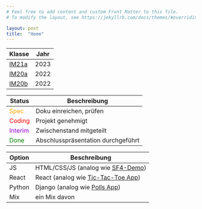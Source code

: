 ```yaml
---
# Feel free to add content and custom Front Matter to this file.
# To modify the layout, see https://jekyllrb.com/docs/themes/#overriding-theme-defaults

layout: post
title:  "Home"
---
```


| Klasse          | Jahr |
| --------------- | ---- |
| [IM21a](im21a)  | 2023 |
| [IM20a](im20a)  | 2022 |
| [IM20b](im20b)  | 2022 |

| Status         | Beschreibung                       |
| -------------- | ---------------------------------- |
| <o>Spec</o>    | Doku einreichen, prüfen            |
| <r>Coding</r>  | Projekt genehmigt                  |
| <v>Interim</v> | Zwischenstand mitgeteilt           |
| <g>Done<g/>    | Abschlusspräsentation durchgeführt |

<style>
r { color: Red }
o { color: Orange }
g { color: Green }
v { color: Darkviolet }
</style>

| Option | Beschreibung                            |
| ------ | --------------------------------------- |
| JS     | HTML/CSS/JS (analog wie [SF4-Demo][1])  |
| React  | React (analog wie [Tic-Tac-Toe App][2]) |
| Python | Django (analog wie [Polls App][3])      |
| Mix    | ein Mix davon                           |

[1]: https://never-drive.github.io/s4f-demo/
[2]: https://tic-tac-toe-game-eadrfabjmq-oa.a.run.app/
[3]: https://polls-app-eadrfabjmq-oa.a.run.app/
